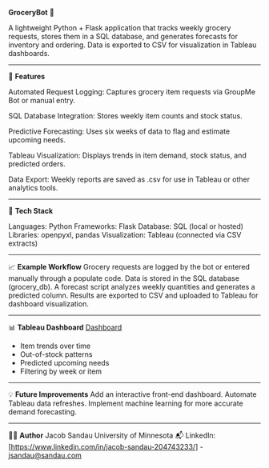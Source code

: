 **GroceryBot** 🛒

A lightweight Python + Flask application that tracks weekly grocery requests, stores them in a SQL database, and generates forecasts for inventory and ordering. Data is exported to CSV for visualization in Tableau dashboards.

---   

🚀 **Features**

Automated Request Logging: Captures grocery item requests via GroupMe Bot or manual entry.

SQL Database Integration: Stores weekly item counts and stock status.

Predictive Forecasting: Uses six weeks of data to flag and estimate upcoming needs.

Tableau Visualization: Displays trends in item demand, stock status, and predicted orders.

Data Export: Weekly reports are saved as .csv for use in Tableau or other analytics tools.

---   

🧰 **Tech Stack**

Languages: Python
Frameworks: Flask
Database: SQL (local or hosted)
Libraries: openpyxl, pandas
Visualization: Tableau (connected via CSV extracts)

---   

📈 **Example Workflow**
Grocery requests are logged by the bot or entered manually through a populate code.
Data is stored in the SQL database (grocery_db).
A forecast script analyzes weekly quantities and generates a predicted column.
Results are exported to CSV and uploaded to Tableau for dashboard visualization.

---   

📊 **Tableau Dashboard**
[Dashboard](https://public.tableau.com/views/GroceryBotData/Dashboard1?:language=en-US&:sid=&:redirect=auth&:display_count=n&:origin=viz_share_link)     
- Item trends over time
- Out-of-stock patterns
- Predicted upcoming needs
- Filtering by week or item

---   

💡 **Future Improvements**
Add an interactive front-end dashboard.
Automate Tableau data refreshes.
Implement machine learning for more accurate demand forecasting.

---   

👨‍💻 **Author**
Jacob Sandau
University of Minnesota
📬 LinkedIn: [https://www.linkedin.com/in/jacob-sandau-204743233/] - jsandau@sandau.com
